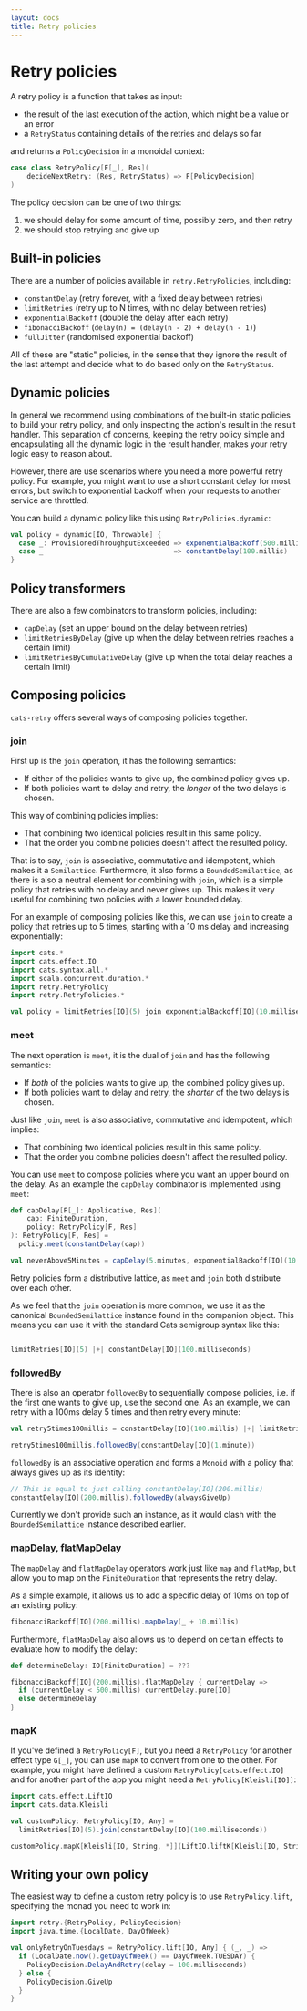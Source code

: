 ```yaml
---
layout: docs
title: Retry policies
---
```


# Retry policies

A retry policy is a function that takes as input:
- the result of the last execution of the action, which might be a value or an error
- a `RetryStatus` containing details of the retries and delays so far

and returns a `PolicyDecision` in a monoidal context:

```scala
case class RetryPolicy[F[_], Res](
    decideNextRetry: (Res, RetryStatus) => F[PolicyDecision]
)
```

The policy decision can be one of two things:

1. we should delay for some amount of time, possibly zero, and then retry
2. we should stop retrying and give up

## Built-in policies

There are a number of policies available in `retry.RetryPolicies`, including:

* `constantDelay` (retry forever, with a fixed delay between retries)
* `limitRetries` (retry up to N times, with no delay between retries)
* `exponentialBackoff` (double the delay after each retry)
* `fibonacciBackoff` (`delay(n) = (delay(n - 2) + delay(n - 1)`)
* `fullJitter` (randomised exponential backoff)

All of these are "static" policies, in the sense that they ignore the
result of the last attempt and decide what to do based only on the
`RetryStatus`.

## Dynamic policies

In general we recommend using combinations of the built-in static policies to
build your retry policy, and only inspecting the action's result in the result
handler. This separation of concerns, keeping the retry policy simple and
encapsulating all the dynamic logic in the result handler, makes your retry
logic easy to reason about.

However, there are use scenarios where you need a more powerful retry policy.
For example, you might want to use a short constant delay for most errors, but
switch to exponential backoff when your requests to another service are
throttled.

You can build a dynamic policy like this using `RetryPolicies.dynamic`:

```scala
val policy = dynamic[IO, Throwable] {
  case _: ProvisionedThroughputExceeded => exponentialBackoff(500.millis)
  case _                                => constantDelay(100.millis)
}
```

## Policy transformers

There are also a few combinators to transform policies, including:

* `capDelay` (set an upper bound on the delay between retries)
* `limitRetriesByDelay` (give up when the delay between retries reaches a
  certain limit)
* `limitRetriesByCumulativeDelay` (give up when the total delay reaches a
  certain limit)

## Composing policies

`cats-retry` offers several ways of composing policies together.

### join

First up is the `join` operation, it has the following semantics:

* If either of the policies wants to give up, the combined policy gives up.
* If both policies want to delay and retry, the *longer* of the two delays is
  chosen.

This way of combining policies implies:

* That combining two identical policies result in this same policy.
* That the order you combine policies doesn't affect the resulted policy.

That is to say, `join` is associative, commutative and idempotent, which makes it a `Semilattice`.
Furthermore, it also forms a `BoundedSemilattice`, as there is also a neutral element for combining with `join`, which is a simple policy that retries with no delay and never gives up.
This makes it very useful for combining two policies with a lower bounded delay.

For an example of composing policies like this, we can use `join` to create a policy that retries up to 5 times, starting with a 10 ms delay and increasing
exponentially:

```scala mdoc:silent
import cats.*
import cats.effect.IO
import cats.syntax.all.*
import scala.concurrent.duration.*
import retry.RetryPolicy
import retry.RetryPolicies.*

val policy = limitRetries[IO](5) join exponentialBackoff[IO](10.milliseconds)
```

### meet

The next operation is `meet`, it is the dual of `join` and has the following semantics:

* If *both* of the policies wants to give up, the combined policy gives up.
* If both policies want to delay and retry, the *shorter* of the two delays is
  chosen.

Just like `join`, `meet` is also associative, commutative and idempotent, which implies:

* That combining two identical policies result in this same policy.
* That the order you combine policies doesn't affect the resulted policy.

You can use `meet` to compose policies where you want an upper bound on the delay.
As an example the `capDelay` combinator is implemented using `meet`:

```scala mdoc:silent
def capDelay[F[_]: Applicative, Res](
    cap: FiniteDuration,
    policy: RetryPolicy[F, Res]
): RetryPolicy[F, Res] =
  policy.meet(constantDelay(cap))

val neverAbove5Minutes = capDelay(5.minutes, exponentialBackoff[IO](10.milliseconds))
```

Retry policies form a distributive lattice, as `meet` and `join` both distribute over each other.

As we feel that the `join` operation is more common,
we use it as the canonical `BoundedSemilattice` instance found in the companion object.
This means you can use it with the standard Cats semigroup syntax like this:

```scala mdoc:silent

limitRetries[IO](5) |+| constantDelay[IO](100.milliseconds)
```

### followedBy

There is also an operator `followedBy` to sequentially compose policies, i.e. if the first one wants to give up, use the second one.
As an example, we can retry with a 100ms delay 5 times and then retry every minute:

```scala mdoc:silent
val retry5times100millis = constantDelay[IO](100.millis) |+| limitRetries[IO](5)

retry5times100millis.followedBy(constantDelay[IO](1.minute))
```

`followedBy` is an associative operation and forms a `Monoid` with a policy that always gives up as its identity:

```scala mdoc:silent
// This is equal to just calling constantDelay[IO](200.millis)
constantDelay[IO](200.millis).followedBy(alwaysGiveUp)
```

Currently we don't provide such an instance, as it would clash with the `BoundedSemilattice` instance described earlier.

### mapDelay, flatMapDelay

The `mapDelay` and `flatMapDelay` operators work just like `map` and `flatMap`, but allow you to map on the `FiniteDuration` that represents the retry delay.

As a simple example, it allows us to add a specific delay of 10ms on top of an existing policy:

```scala mdoc:silent
fibonacciBackoff[IO](200.millis).mapDelay(_ + 10.millis)
```

Furthermore, `flatMapDelay` also allows us to depend on certain effects to evaluate how to modify the delay:

```scala mdoc:silent
def determineDelay: IO[FiniteDuration] = ???

fibonacciBackoff[IO](200.millis).flatMapDelay { currentDelay =>
  if (currentDelay < 500.millis) currentDelay.pure[IO]
  else determineDelay
}
```

### mapK

If you've defined a `RetryPolicy[F]`, but you need a `RetryPolicy` for another effect type `G[_]`, you can use `mapK` to convert from one to the other.
For example, you might have defined a custom `RetryPolicy[cats.effect.IO]` and for another part of the app you might need a `RetryPolicy[Kleisli[IO]]`:

```scala mdoc:silent
import cats.effect.LiftIO
import cats.data.Kleisli

val customPolicy: RetryPolicy[IO, Any] = 
  limitRetries[IO](5).join(constantDelay[IO](100.milliseconds))

customPolicy.mapK[Kleisli[IO, String, *]](LiftIO.liftK[Kleisli[IO, String, *]])
```


## Writing your own policy

The easiest way to define a custom retry policy is to use `RetryPolicy.lift`,
specifying the monad you need to work in:

```scala mdoc:silent
import retry.{RetryPolicy, PolicyDecision}
import java.time.{LocalDate, DayOfWeek}

val onlyRetryOnTuesdays = RetryPolicy.lift[IO, Any] { (_, _) =>
  if (LocalDate.now().getDayOfWeek() == DayOfWeek.TUESDAY) {
    PolicyDecision.DelayAndRetry(delay = 100.milliseconds)
  } else {
    PolicyDecision.GiveUp
  }
}
```
